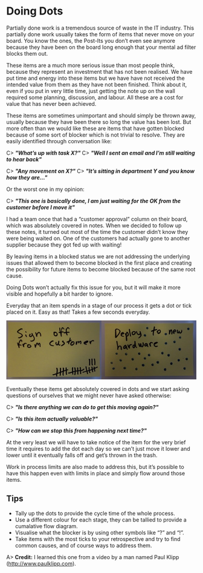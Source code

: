 # Doing Dots

Partially done work is a tremendous source of waste in the IT industry. This partially done work usually takes the form of items that never move on your board. You know the ones, the Post-Its you don’t even see anymore because they have been on the board long enough that your mental ad filter blocks them out.

These items are a much more serious issue than most people think, because they represent an investment that has not been realised. We have put time and energy into these items but we have have not received the intended value from them as they have not been finished. Think about it, even if you put in very little time, just getting the note up on the wall required some planning, discussion, and labour. All these are a cost for value that has never been achieved.

These items are sometimes unimportant and should simply be thrown away, usually because they have been there so long the value has been lost. But more often than we would like these are items that have gotten blocked because of some sort of blocker which is not trivial to resolve. They are easily identified through conversation like:

C> ***"What’s up with task X?"***
C> ***"Well I sent an email and I’m still waiting to hear back"***

C> ***"Any movement on X?"***
C> ***"It’s sitting in department Y and you know how they are…"***

Or the worst one in my opinion:

C> ***"This one is basically done, I am just waiting for the OK from the customer before I move it"***

I had a team once that had a “customer approval” column on their board, which was absolutely covered in notes. When we decided to follow up these notes, it turned out most of the time the customer didn’t know they were being waited on. One of the customers had actually gone to another supplier because they got fed up with waiting!

By leaving items in a blocked status we are not addressing the underlying issues that allowed them to become blocked in the first place and creating the possibility for future items to become blocked because of the same root cause.

Doing Dots won’t actually fix this issue for you, but it will make it more visible and hopefully a bit harder to ignore.

Everyday that an item spends in a stage of our process it gets a dot or tick placed on it. Easy as that! Takes a few seconds everyday.

![Doing Dots](images/doing-dots.jpg)

Eventually these items get absolutely covered in dots and we start asking questions of ourselves that we might never have asked otherwise:

C> ***"Is there anything we can do to get this moving again?"***

C> ***"Is this item actually valuable?"***

C> ***"How can we stop this from happening next time?"***

At the very least we will have to take notice of the item for the very brief time it requires to add the dot each day so we can’t just move it lower and lower until it eventually falls off and get’s thrown in the trash.

Work in process limits are also made to address this, but it’s possible to have this happen even with limits in place and simply flow around those items.

## Tips
- Tally up the dots to provide the cycle time of the whole process.
- Use a different colour for each stage, they can be tallied to provide a cumalative flow diagram.
- Visualise what the blocker is by using other symbols like “?” and “!”.
- Take items with the most ticks to your retrospective and try to find common causes, and of course ways to address them.

A> **Credit:** I learned this one from a video by a man named Paul Klipp (<http://www.paulklipp.com>).